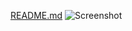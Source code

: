 [README.md](https://github.com/fusion-pc/hackintosh-efi-big-sur-h510m/files/6299062/README.md)
![Screenshot](https://user-images.githubusercontent.com/82391187/114444896-f7ba1580-9c01-11eb-9df7-1d0213b29888.png)
